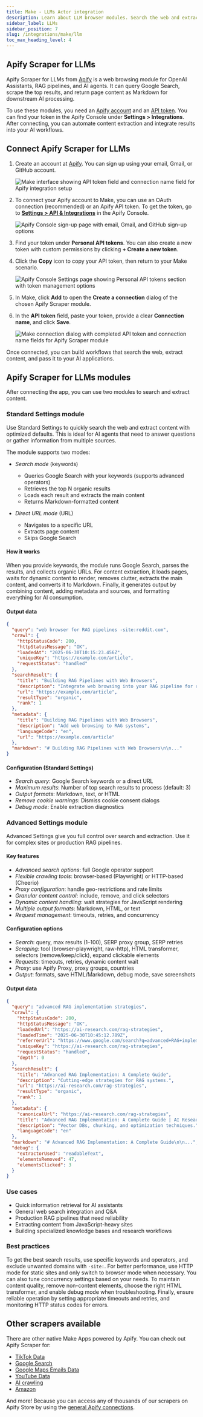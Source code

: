 ```yaml
---
title: Make - LLMs Actor integration
description: Learn about LLM browser modules. Search the web and extract clean Markdown for AI assistants and RAG.
sidebar_label: LLMs
sidebar_position: 7
slug: /integrations/make/llm
toc_max_heading_level: 4
---
```


## Apify Scraper for LLMs

Apify Scraper for LLMs from [Apify](https://apify.com) is a web browsing module for OpenAI Assistants, RAG pipelines, and AI agents. It can query Google Search, scrape the top results, and return page content as Markdown for downstream AI processing.

To use these modules, you need an [Apify account](https://console.apify.com) and an [API token](https://docs.apify.com/platform/integrations/api#api-token). You can find your token in the Apify Console under **Settings > Integrations**. After connecting, you can automate content extraction and integrate results into your AI workflows.

## Connect Apify Scraper for LLMs

1. Create an account at [Apify](https://console.apify.com/). You can sign up using your email, Gmail, or GitHub account.

    ![Make interface showing API token field and connection name field for Apify integration setup](images/llm/rag-signup.png)

1. To connect your Apify account to Make, you can use an OAuth connection (recommended) or an Apify API token. To get the token, go to **[Settings > API & Integrations](https://console.apify.com/settings/integrations)** in the Apify Console.

    ![Apify Console sign-up page with email, Gmail, and GitHub sign-up options](images/apify-console-token-for-make.png)

1. Find your token under **Personal API tokens**. You can also create a new token with custom permissions by clicking **+ Create a new token**.
1. Click the **Copy** icon to copy your API token, then return to your Make scenario.

    ![Apify Console Settings page showing Personal API tokens section with token management options](images/Apify_token_on_Make.png)

1. In Make, click **Add** to open the **Create a connection** dialog of the chosen Apify Scraper module.
1. In the **API token** field, paste your token, provide a clear **Connection name**, and click **Save**.

    ![Make connection dialog with completed API token and connection name fields for Apify Scraper module](images/llm/apify-token-for-module-on-make.png)

Once connected, you can build workflows that search the web, extract content, and pass it to your AI applications.

## Apify Scraper for LLMs modules

After connecting the app, you can use two modules to search and extract content.

### Standard Settings module

Use Standard Settings to quickly search the web and extract content with optimized defaults. This is ideal for AI agents that need to answer questions or gather information from multiple sources.

The module supports two modes:

- _Search mode_ (keywords)
  - Queries Google Search with your keywords (supports advanced operators)
  - Retrieves the top N organic results
  - Loads each result and extracts the main content
  - Returns Markdown-formatted content

- _Direct URL mode_ (URL)
  - Navigates to a specific URL
  - Extracts page content
  - Skips Google Search

#### How it works

When you provide keywords, the module runs Google Search, parses the results, and collects organic URLs. For content extraction, it loads pages, waits for dynamic content to render, removes clutter, extracts the main content, and converts it to Markdown. Finally, it generates output by combining content, adding metadata and sources, and formatting everything for AI consumption.

#### Output data

```json title="Standard Settings output (shortened)"
{
  "query": "web browser for RAG pipelines -site:reddit.com",
  "crawl": {
    "httpStatusCode": 200,
    "httpStatusMessage": "OK",
    "loadedAt": "2025-06-30T10:15:23.456Z",
    "uniqueKey": "https://example.com/article",
    "requestStatus": "handled"
  },
  "searchResult": {
    "title": "Building RAG Pipelines with Web Browsers",
    "description": "Integrate web browsing into your RAG pipeline for real-time retrieval.",
    "url": "https://example.com/article",
    "resultType": "organic",
    "rank": 1
  },
  "metadata": {
    "title": "Building RAG Pipelines with Web Browsers",
    "description": "Add web browsing to RAG systems",
    "languageCode": "en",
    "url": "https://example.com/article"
  },
  "markdown": "# Building RAG Pipelines with Web Browsers\n\n..."
}
```

#### Configuration (Standard Settings)

- _Search query_: Google Search keywords or a direct URL
- _Maximum results_: Number of top search results to process (default: 3)
- _Output formats_: Markdown, text, or HTML
- _Remove cookie warnings_: Dismiss cookie consent dialogs
- _Debug mode_: Enable extraction diagnostics

### Advanced Settings module

Advanced Settings give you full control over search and extraction. Use it for complex sites or production RAG pipelines.

#### Key features

- _Advanced search options_: full Google operator support
- _Flexible crawling tools_: browser-based (Playwright) or HTTP-based (Cheerio)
- _Proxy configuration_: handle geo-restrictions and rate limits
- _Granular content control_: include, remove, and click selectors
- _Dynamic content handling_: wait strategies for JavaScript rendering
- _Multiple output formats_: Markdown, HTML, or text
- _Request management_: timeouts, retries, and concurrency

#### Configuration options

- _Search_: query, max results (1–100), SERP proxy group, SERP retries
- _Scraping_: tool (browser-playwright, raw-http), HTML transformer, selectors (remove/keep/click), expand clickable elements
- _Requests_: timeouts, retries, dynamic content wait
- _Proxy_: use Apify Proxy, proxy groups, countries
- _Output_: formats, save HTML/Markdown, debug mode, save screenshots

#### Output data

```json title="Advanced Settings output (shortened)"
{
  "query": "advanced RAG implementation strategies",
  "crawl": {
    "httpStatusCode": 200,
    "httpStatusMessage": "OK",
    "loadedUrl": "https://ai-research.com/rag-strategies",
    "loadedTime": "2025-06-30T10:45:12.789Z",
    "referrerUrl": "https://www.google.com/search?q=advanced+RAG+implementation+strategies",
    "uniqueKey": "https://ai-research.com/rag-strategies",
    "requestStatus": "handled",
    "depth": 0
  },
  "searchResult": {
    "title": "Advanced RAG Implementation: A Complete Guide",
    "description": "Cutting-edge strategies for RAG systems.",
    "url": "https://ai-research.com/rag-strategies",
    "resultType": "organic",
    "rank": 1
  },
  "metadata": {
    "canonicalUrl": "https://ai-research.com/rag-strategies",
    "title": "Advanced RAG Implementation: A Complete Guide | AI Research",
    "description": "Vector DBs, chunking, and optimization techniques.",
    "languageCode": "en"
  },
  "markdown": "# Advanced RAG Implementation: A Complete Guide\n\n...",
  "debug": {
    "extractorUsed": "readableText",
    "elementsRemoved": 47,
    "elementsClicked": 3
  }
}
```

### Use cases

- Quick information retrieval for AI assistants
- General web search integration and Q&A
- Production RAG pipelines that need reliability
- Extracting content from JavaScript-heavy sites
- Building specialized knowledge bases and research workflows

### Best practices

To get the best search results, use specific keywords and operators, and exclude unwanted domains with `-site:`. For better performance, use HTTP mode for static sites and only switch to browser mode when necessary. You can also tune concurrency settings based on your needs. To maintain content quality, remove non-content elements, choose the right HTML transformer, and enable debug mode when troubleshooting. Finally, ensure reliable operation by setting appropriate timeouts and retries, and monitoring HTTP status codes for errors.

## Other scrapers available

There are other native Make Apps powered by Apify. You can check out Apify Scraper for:

- [TikTok Data](/platform/integrations/make/tiktok)
- [Google Search](/platform/integrations/make/search)
- [Google Maps Emails Data](/platform/integrations/make/maps)
- [YouTube Data](/platform/integrations/make/youtube)
- [AI crawling](/platform/integrations/make/ai-crawling)
- [Amazon](/platform/integrations/make/amazon)

And more! Because you can access any of thousands of our scrapers on Apify Store by using the [general Apify connections](https://www.make.com/en/integrations/apify).

